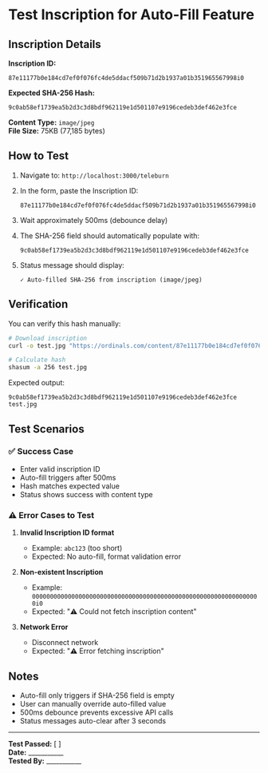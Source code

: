 # Test Inscription for Auto-Fill Feature

## Inscription Details

**Inscription ID:**
```
87e11177b0e184cd7ef0f076fc4de5ddacf509b71d2b1937a01b351965567998i0
```

**Expected SHA-256 Hash:**
```
9c0ab58ef1739ea5b2d3c3d8bdf962119e1d501107e9196cedeb3def462e3fce
```

**Content Type:** `image/jpeg`  
**File Size:** 75KB (77,185 bytes)

## How to Test

1. Navigate to: `http://localhost:3000/teleburn`

2. In the form, paste the Inscription ID:
   ```
   87e11177b0e184cd7ef0f076fc4de5ddacf509b71d2b1937a01b351965567998i0
   ```

3. Wait approximately 500ms (debounce delay)

4. The SHA-256 field should automatically populate with:
   ```
   9c0ab58ef1739ea5b2d3c3d8bdf962119e1d501107e9196cedeb3def462e3fce
   ```

5. Status message should display:
   ```
   ✓ Auto-filled SHA-256 from inscription (image/jpeg)
   ```

## Verification

You can verify this hash manually:
```bash
# Download inscription
curl -o test.jpg "https://ordinals.com/content/87e11177b0e184cd7ef0f076fc4de5ddacf509b71d2b1937a01b351965567998i0"

# Calculate hash
shasum -a 256 test.jpg
```

Expected output:
```
9c0ab58ef1739ea5b2d3c3d8bdf962119e1d501107e9196cedeb3def462e3fce  test.jpg
```

## Test Scenarios

### ✅ Success Case
- Enter valid inscription ID
- Auto-fill triggers after 500ms
- Hash matches expected value
- Status shows success with content type

### ⚠️ Error Cases to Test
1. **Invalid Inscription ID format**
   - Example: `abc123` (too short)
   - Expected: No auto-fill, format validation error

2. **Non-existent Inscription**
   - Example: `0000000000000000000000000000000000000000000000000000000000000000i0`
   - Expected: "⚠️ Could not fetch inscription content"

3. **Network Error**
   - Disconnect network
   - Expected: "⚠️ Error fetching inscription"

## Notes

- Auto-fill only triggers if SHA-256 field is empty
- User can manually override auto-filled value
- 500ms debounce prevents excessive API calls
- Status messages auto-clear after 3 seconds

---

**Test Passed:** [  ]  
**Date:** ___________  
**Tested By:** ___________

